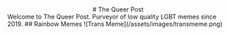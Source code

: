 <center># The Queer Post</center>
Welcome to The Queer Post. Purveyor of low quality LGBT memes since 2019.
## Rainbow Memes
![Trans Meme](/assets/images/transmeme.png)
